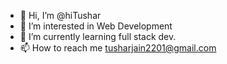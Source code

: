 - 👋 Hi, I’m @hiTushar
- 👀 I’m interested in Web Development
- 🌱 I’m currently learning full stack dev.
- 📫 How to reach me tusharjain2201@gmail.com

